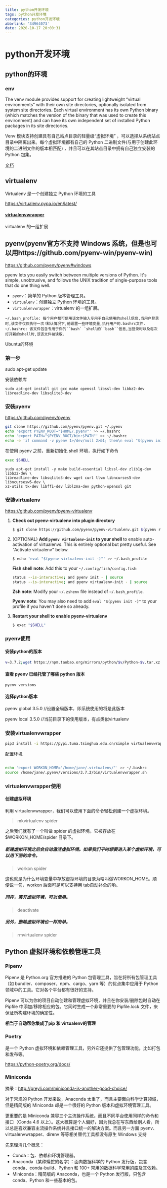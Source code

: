 ```yaml
---
title: python开发环境
tags: python开发环境
categories: python开发环境
abbrlink: '34964073'
date: 2020-10-17 20:00:31
---
```

# python开发环境

## python的环境

### env

The venv module provides support for creating lightweight “virtual environments” with their own site directories, optionally isolated from system site directories. Each virtual environment has its own Python binary (which matches the version of the binary that was used to create this environment) and can have its own independent set of installed Python packages in its site directories.

Venv 模块支持创建具有自己站点目录的轻量级“虚拟环境” ，可以选择从系统站点目录中隔离出来。每个虚拟环境都有自己的 Python 二进制文件(与用于创建此环境的二进制文件的版本相匹配) ，并且可以在其站点目录中拥有自己独立安装的 Python 包集。

[文档](https://docs.python.org/3/library/venv.html)

## virtualenv

Virtualenv 是一个创建独立 Python 环境的工具

https://virtualenv.pypa.io/en/latest/

#### [virtualenvwrapper](https://pypi.org/project/virtualenvwrapper)

virtualenv 的一组扩展

## pyenv(pyenv官方不支持 Windows 系统，但是也可以用https://github.com/pyenv-win/pyenv-win)
https://github.com/pyenv/pyenv#windows

pyenv lets you easily switch between multiple versions of Python. It's simple, unobtrusive, and follows the UNIX tradition of single-purpose tools that do one thing well.


- `pyenv`：简单的 Python 版本管理工具。
- `virtualenv`：创建独立 Python 环境的工具。
- `virtualenvwrapper`：virtualenv 的一组扩展。

```
~/.bash_profile: 每个用户都可使用该文件输入专用于自己使用的shell信息,当用户登录时,该文件仅仅执行一次!默认情况下,他设置一些环境变量,执行用户的.bashrc文件.
~/.bashrc: 该文件包含专用于你的``bash` `shell的``bash``信息,当登录时以及每次打开新的shell时,该该文件被读取.

```

Ubuntu的环境

### 第一步

sudo apt-get update

安装依赖库

```
sudo apt-get install git gcc make openssl libssl-dev libbz2-dev libreadline-dev libsqlite3-dev
```

### 安裝pyenv

https://github.com/pyenv/pyenv

```bash
git clone https://github.com/pyenv/pyenv.git ~/.pyenv
echo 'export PYENV_ROOT="$HOME/.pyenv"' >> ~/.bashrc
echo 'export PATH="$PYENV_ROOT/bin:$PATH"' >> ~/.bashrc
echo -e 'if command -v pyenv 1>/dev/null 2>&1; then\n eval "$(pyenv init -)"\nfi' >> ~/.bashrc
```

在使用 pyenv 之前，重新初始化 shell 环境，执行如下命令

```bash
exec $SHELL
```

```
sudo apt-get install -y make build-essential libssl-dev zlib1g-dev libbz2-dev \
libreadline-dev libsqlite3-dev wget curl llvm libncurses5-dev libncursesw5-dev \
xz-utils tk-dev libffi-dev liblzma-dev python-openssl git
```



### 安裝virtualenv

https://github.com/pyenv/pyenv-virtualenv

1. **Check out pyenv-virtualenv into plugin directory**

   ```bash
   $ git clone https://github.com/pyenv/pyenv-virtualenv.git $(pyenv root)/plugins/pyenv-virtualenv
   ```


1. (OPTIONAL) **Add `pyenv virtualenv-init` to your shell** to enable auto-activation of virtualenvs. This is entirely optional but pretty useful. See "Activate virtualenv" below.

   ```bash
   $ echo 'eval "$(pyenv virtualenv-init -)"' >> ~/.bash_profile
   ```

   **Fish shell note**: Add this to your `~/.config/fish/config.fish`

   ```bash
   status --is-interactive; and pyenv init - | source
   status --is-interactive; and pyenv virtualenv-init - | source
   ```

   **Zsh note**: Modify your `~/.zshenv` file instead of `~/.bash_profile`.

   **Pyenv note**: You may also need to add `eval "$(pyenv init -)"` to your profile if you haven't done so already.

2. **Restart your shell to enable pyenv-virtualenv**

   ```bash
   $ exec "$SHELL"
   ```

### pyenv使用

#### 安装python的版本

```bash
v=3.7.2;wget https://npm.taobao.org/mirrors/python/$v/Python-$v.tar.xz -P ~/.pyenv/cache/;pyenv install $v 
```

#### 查看 pyenv 已经托管了哪些 python 版本

```
pyenv versions
```

#### 选择python版本

pyenv global 3.5.0 //设置全局版本，即系统使用的将是此版本

pyenv local 3.5.0 //当前目录下的使用版本，有点类似virtualenv

### 安装virtualenvwrapper

```bash
pip3 install -i https://pypi.tuna.tsinghua.edu.cn/simple virtualenvwrapper
```

配置环境

```bash
  
echo 'export WORKON_HOME="/home/jane/.virtualenv/"' >> ~/.bashrc
source /home/jane/.pyenv/versions/3.7.2/bin/virtualenvwrapper.sh
```

### virtualenvwrapper使用

#### 创建虚拟环境

利用 virtualenvwrapper，我们可以使用下面的命令轻松创建一个虚拟环境。

> mkvirtualenv spider

之后我们就有了一个叫做 spider 的虚拟环境。它被存放在 $WORKON_HOME/spider 目录下。

##### 新建虚拟环境之后会自动激活虚拟环境。如果我们平时想要进入某个虚拟环境，可以用下面的命令。

> workon spider

这也就是为什么环境变量中存放虚拟环境的目录为啥叫做WORKON_HOME。顺便说一句，workon 后面可是可以支持用 tab自动补全的哟。

##### 同样，离开虚拟环境，可以使用。

> deactivate

##### 另外，删除虚拟环境也一样简单。

> rmvirtualenv spider




## Python 虚拟环境和依赖管理工具

### Pipenv

Pipenv 是 Python.org 官方推进的 Python 包管理工具，旨在将所有包管理工具（如 bundler、composer、npm、cargo、yarn 等）的优点集中应用于 Python 领域中的工具。它对各个平台都有很好的支持。

Pipenv 可以为你的项目自动创建和管理虚拟环境，并且在你安装/删除包时自动在 Pipfile 中添加/移除相应的包。它同时生成一个非常重要的 Pipfile.lock 文件，来保证所构建环境的确定性。

**相当于自动帮你集成了pip 和 virtualenv的管理**

### Poetry

是一个 Python 虚拟环境和依赖管理工具，另外它还提供了包管理功能，比如打包和发布等。

https://python-poetry.org/docs/

### Miniconda

摘录：http://greyli.com/miniconda-is-another-good-choice/

对于常规的 Python 开发来说，Anaconda 太重了，而且主要面向科学计算领域，但是精简版的 Miniconda 却是一个很好的 Python 版本和虚拟环境管理工具。

更重要的是 Miniconda 兼容三个主流操作系统，而且不同平台使用同样的命令和接口（Conda 4.6 以上）。这大概算是个人偏好，因为我总在写东西给别人看，所以总是喜欢兼容主流操作系统并且接口统一的解决方案。而且另一方面 pyenv、virtualenvwrapper、direnv 等等相关替代工具都没有原生 Windows 支持

先来理清几个概念：

- Conda：包、依赖和环境管理器。
- Anaconda（某种蟒蛇的名字）：面向数据科学的 Python 发行版，包含 conda、conda-build、Python 和 100+ 常用的数据科学常用的库及其依赖。
- Miniconda：精简版的 Anaconda，也是一个 Python 发行版，只包含 conda、Python 和一些基本的包。




